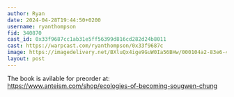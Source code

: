 ```yaml
---
author: Ryan
date: 2024-04-28T19:44:50+0200
username: ryanthompson
fid: 340870
cast_id: 0x33f9687cc1ab31e5ff56399d816cd282d24b8011
cast: https://warpcast.com/ryanthompson/0x33f9687c
image: https://imagedelivery.net/BXluQx4ige9GuW0Ia56BHw/000104a2-83e6-4225-9f86-c8022d8e1000/original
layout: post
---
```

The book is avilable for preorder at: https://www.anteism.com/shop/ecologies-of-becoming-sougwen-chung  

<img src='https://imagedelivery.net/BXluQx4ige9GuW0Ia56BHw/000104a2-83e6-4225-9f86-c8022d8e1000/original' alt='' referrerpolicy='no-referrer'/>